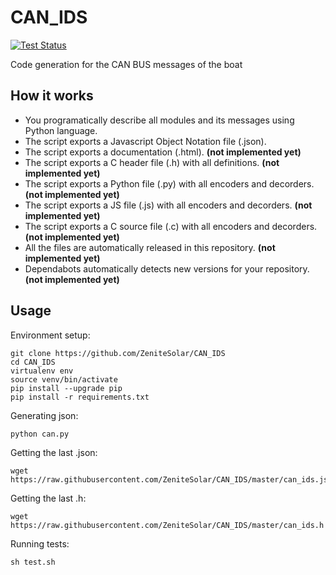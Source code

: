# CAN_IDS

<p align="left">
  <a href="https://github.com/ZeniteSolar/CAN_IDS/actions?query=workflow:tests">
    <img alt="Test Status" src="https://github.com/ZeniteSolar/CAN_IDS/workflows/tests/badge.svg">
  </a>
</p>

Code generation for the CAN BUS messages of the boat

## How it works
  - You programatically describe all modules and its messages using Python language.
  - The script exports a Javascript Object Notation file (.json).  
  - The script exports a documentation (.html). **(not implemented yet)**  
  - The script exports a C header file (.h) with all definitions. **(not implemented yet)**  
  - The script exports a Python file (.py) with all encoders and decorders. **(not implemented yet)**  
  - The script exports a JS file (.js) with all encoders and decorders. **(not implemented yet)**  
  - The script exports a C source file (.c) with all encoders and decorders. **(not implemented yet)**  
  - All the files are automatically released in this repository. **(not implemented yet)**  
  - Dependabots automatically detects new versions for your repository. **(not implemented yet)**  
  

## Usage
    
Environment setup:

    git clone https://github.com/ZeniteSolar/CAN_IDS
    cd CAN_IDS
    virtualenv env
    source venv/bin/activate
    pip install --upgrade pip
    pip install -r requirements.txt

Generating json:

    python can.py
  
Getting the last .json:

    wget https://raw.githubusercontent.com/ZeniteSolar/CAN_IDS/master/can_ids.json

Getting the last .h:

    wget https://raw.githubusercontent.com/ZeniteSolar/CAN_IDS/master/can_ids.h

Running tests:

    sh test.sh
